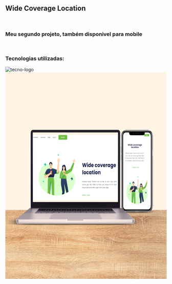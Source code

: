 <h2>Wide Coverage Location</h2>
<br>
<h3>Meu segundo projeto, também disponivel para mobile</h3>
<br>
<h3>Tecnologias utilizadas:</h3>
<img src="https://i.pinimg.com/736x/91/17/48/91174838481320be811fa7da10a51fea.jpg" alt="tecno-logo" height="45" width="75"/>
<br>
<img src="https://github.com/thaisalna/Proj-2-Wide-coverage/blob/main/Wide-logo.png?raw=true" alt="pc&cel-logo" height="645px" width="675px" />
